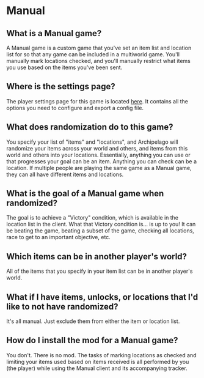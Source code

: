 # Manual

## What is a Manual game?
A Manual game is a custom game that you've set an item list and location list for so that any game can be included in a multiworld game. You'll manually mark locations checked, and you'll manually restrict what items you use based on the items you've been sent. 

## Where is the settings page?
The player settings page for this game is located <a href="../player-settings">here</a>. It contains all the options
you need to configure and export a config file.

## What does randomization do to this game?
You specify your list of "items" and "locations", and Archipelago will randomize your items across your world and others, and items from this world and others into your locations. Essentially, anything you can use or that progresses your goal can be an item. Anything you can check can be a location. If multiple people are playing the same game as a Manual game, they can all have different items and locations.

## What is the goal of a Manual game when randomized?
The goal is to achieve a "Victory" condition, which is available in the location list in the client. What that Victory condition is... is up to you! It can be beating the game, beating a subset of the game, checking all locations, race to get to an important objective, etc.

## Which items can be in another player's world?
All of the items that you specify in your item list can be in another player's world.

## What if I have items, unlocks, or locations that I'd like to not have randomized?
It's all manual. Just exclude them from either the item or location list. 

## How do I install the mod for a Manual game?
You don't. There is no mod. The tasks of marking locations as checked and limiting your items used based on items received is all performed by you (the player) while using the Manual client and its accompanying tracker.
